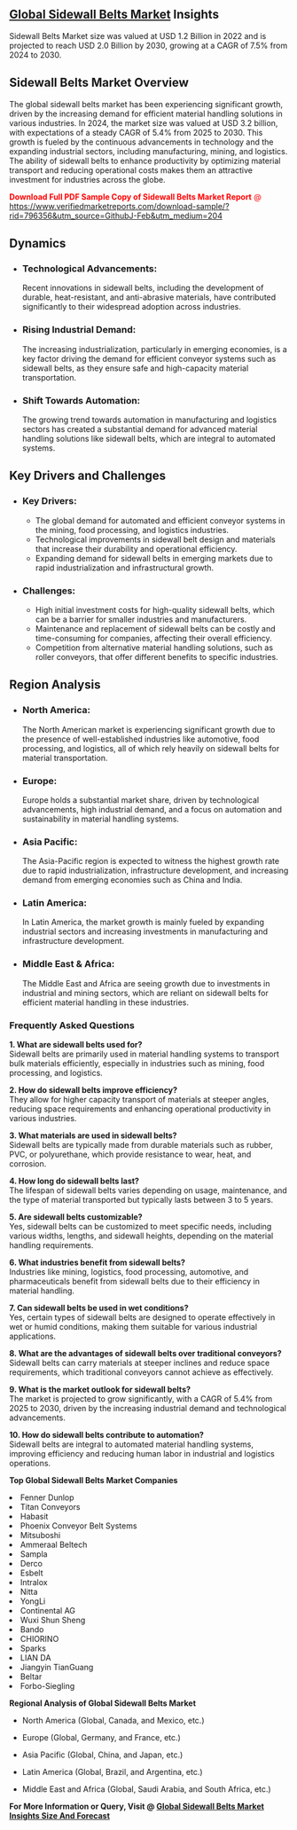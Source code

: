 <h2><a href="https://www.verifiedmarketreports.com/download-sample/?rid=796356&amp;utm_source=GithubJ&amp;utm_medium=204" target="_blank">Global Sidewall Belts Market</a> Insights</h2><p>Sidewall Belts Market size was valued at USD 1.2 Billion in 2022 and is projected to reach USD 2.0 Billion by 2030, growing at a CAGR of 7.5% from 2024 to 2030.</p><p><h2>Sidewall Belts Market Overview</h2> <p>The global sidewall belts market has been experiencing significant growth, driven by the increasing demand for efficient material handling solutions in various industries. In 2024, the market size was valued at USD 3.2 billion, with expectations of a steady CAGR of 5.4% from 2025 to 2030. This growth is fueled by the continuous advancements in technology and the expanding industrial sectors, including manufacturing, mining, and logistics. The ability of sidewall belts to enhance productivity by optimizing material transport and reducing operational costs makes them an attractive investment for industries across the globe. </p> <p><p><span class=""><span style="color: #ff0000;"><strong>Download Full PDF Sample Copy of Sidewall Belts Market Report</strong> @ </span><a href="https://www.verifiedmarketreports.com/download-sample/?rid=796356&amp;utm_source=GithubJ-Feb&amp;utm_medium=204" target="_blank">https://www.verifiedmarketreports.com/download-sample/?rid=796356&amp;utm_source=GithubJ-Feb&amp;utm_medium=204</a></span></p></p> <h2>Dynamics</h2> <ul> <li><h3>Technological Advancements:</h3> Recent innovations in sidewall belts, including the development of durable, heat-resistant, and anti-abrasive materials, have contributed significantly to their widespread adoption across industries.</li> <li><h3>Rising Industrial Demand:</h3> The increasing industrialization, particularly in emerging economies, is a key factor driving the demand for efficient conveyor systems such as sidewall belts, as they ensure safe and high-capacity material transportation.</li> <li><h3>Shift Towards Automation:</h3> The growing trend towards automation in manufacturing and logistics sectors has created a substantial demand for advanced material handling solutions like sidewall belts, which are integral to automated systems.</li> </ul> <h2>Key Drivers and Challenges</h2> <ul> <li><h3>Key Drivers:</h3> <ul> <li>The global demand for automated and efficient conveyor systems in the mining, food processing, and logistics industries.</li> <li>Technological improvements in sidewall belt design and materials that increase their durability and operational efficiency.</li> <li>Expanding demand for sidewall belts in emerging markets due to rapid industrialization and infrastructural growth.</li> </ul> </li> <li><h3>Challenges:</h3> <ul> <li>High initial investment costs for high-quality sidewall belts, which can be a barrier for smaller industries and manufacturers.</li> <li>Maintenance and replacement of sidewall belts can be costly and time-consuming for companies, affecting their overall efficiency.</li> <li>Competition from alternative material handling solutions, such as roller conveyors, that offer different benefits to specific industries.</li> </ul> </li> </ul> <h2>Region Analysis</h2> <ul> <li><h3>North America:</h3> The North American market is experiencing significant growth due to the presence of well-established industries like automotive, food processing, and logistics, all of which rely heavily on sidewall belts for material transportation.</li> <li><h3>Europe:</h3> Europe holds a substantial market share, driven by technological advancements, high industrial demand, and a focus on automation and sustainability in material handling systems.</li> <li><h3>Asia Pacific:</h3> The Asia-Pacific region is expected to witness the highest growth rate due to rapid industrialization, infrastructure development, and increasing demand from emerging economies such as China and India.</li> <li><h3>Latin America:</h3> In Latin America, the market growth is mainly fueled by expanding industrial sectors and increasing investments in manufacturing and infrastructure development.</li> <li><h3>Middle East & Africa:</h3> The Middle East and Africa are seeing growth due to investments in industrial and mining sectors, which are reliant on sidewall belts for efficient material handling in these industries.</li> </ul> <h3>Frequently Asked Questions</h3> <p><strong>1. What are sidewall belts used for?</strong><br> Sidewall belts are primarily used in material handling systems to transport bulk materials efficiently, especially in industries such as mining, food processing, and logistics.</p> <p><strong>2. How do sidewall belts improve efficiency?</strong><br> They allow for higher capacity transport of materials at steeper angles, reducing space requirements and enhancing operational productivity in various industries.</p> <p><strong>3. What materials are used in sidewall belts?</strong><br> Sidewall belts are typically made from durable materials such as rubber, PVC, or polyurethane, which provide resistance to wear, heat, and corrosion.</p> <p><strong>4. How long do sidewall belts last?</strong><br> The lifespan of sidewall belts varies depending on usage, maintenance, and the type of material transported but typically lasts between 3 to 5 years.</p> <p><strong>5. Are sidewall belts customizable?</strong><br> Yes, sidewall belts can be customized to meet specific needs, including various widths, lengths, and sidewall heights, depending on the material handling requirements.</p> <p><strong>6. What industries benefit from sidewall belts?</strong><br> Industries like mining, logistics, food processing, automotive, and pharmaceuticals benefit from sidewall belts due to their efficiency in material handling.</p> <p><strong>7. Can sidewall belts be used in wet conditions?</strong><br> Yes, certain types of sidewall belts are designed to operate effectively in wet or humid conditions, making them suitable for various industrial applications.</p> <p><strong>8. What are the advantages of sidewall belts over traditional conveyors?</strong><br> Sidewall belts can carry materials at steeper inclines and reduce space requirements, which traditional conveyors cannot achieve as effectively.</p> <p><strong>9. What is the market outlook for sidewall belts?</strong><br> The market is projected to grow significantly, with a CAGR of 5.4% from 2025 to 2030, driven by the increasing industrial demand and technological advancements.</p> <p><strong>10. How do sidewall belts contribute to automation?</strong><br> Sidewall belts are integral to automated material handling systems, improving efficiency and reducing human labor in industrial and logistics operations.</p> </p><p><strong>Top Global Sidewall Belts Market Companies</strong></p><div data-test-id=""><p><li>Fenner Dunlop</li><li> Titan Conveyors</li><li> Habasit</li><li> Phoenix Conveyor Belt Systems</li><li> Mitsuboshi</li><li> Ammeraal Beltech</li><li> Sampla</li><li> Derco</li><li> Esbelt</li><li> Intralox</li><li> Nitta</li><li> YongLi</li><li> Continental AG</li><li> Wuxi Shun Sheng</li><li> Bando</li><li> CHIORINO</li><li> Sparks</li><li> LIAN DA</li><li> Jiangyin TianGuang</li><li> Beltar</li><li> Forbo-Siegling</li></p><div><strong>Regional Analysis of&nbsp;Global Sidewall Belts Market</strong></div><ul><li dir="ltr"><p dir="ltr">North America&nbsp;(Global, Canada, and Mexico, etc.)</p></li><li dir="ltr"><p dir="ltr">Europe (Global, Germany, and France, etc.)</p></li><li dir="ltr"><p dir="ltr">Asia Pacific&nbsp;(Global, China, and Japan, etc.)</p></li><li dir="ltr"><p dir="ltr">Latin America&nbsp;(Global, Brazil, and Argentina, etc.)</p></li><li dir="ltr">Middle East and Africa&nbsp;(Global, Saudi Arabia, and South Africa, etc.)</li></ul><p><strong>For More Information or Query, Visit @&nbsp;</strong><strong><a href="https://www.verifiedmarketreports.com/product/sidewall-belts-market/?utm_source=GithubJ&amp;utm_medium=204" target="_blank">Global Sidewall Belts Market Insights Size And Forecast</a></strong></p></div>
